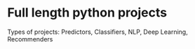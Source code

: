 # Full length python projects

Types of projects: Predictors, Classifiers, NLP, Deep Learning, Recommenders
  

